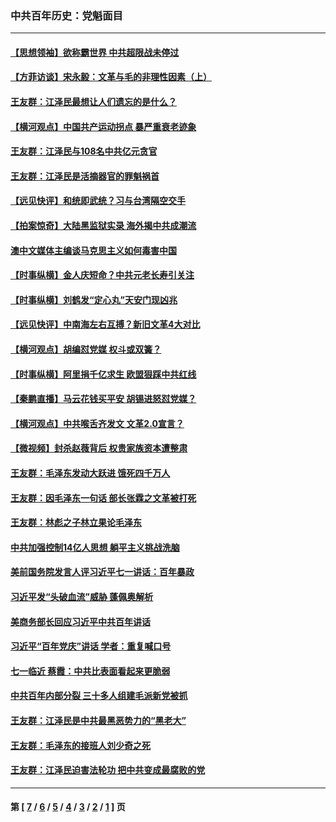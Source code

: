 ### 中共百年历史：党魁面目
---
#### [【思想领袖】欲称霸世界 中共超限战未停过](../../pages/nf1176107/n13745142.md?09040430) 
#### [【方菲访谈】宋永毅：文革与毛的非理性因素（上）](../../pages/nf1176107/n13469956.md?09040430) 
#### [王友群：江泽民最想让人们遗忘的是什么？](../../pages/nf1176107/n13408949.md?09040430) 
#### [【横河观点】中国共产运动拐点 暴严重衰老迹象](../../pages/nf1176107/n13388333.md?09040430) 
#### [王友群：江泽民与108名中共亿元贪官](../../pages/nf1176107/n13352358.md?09040430) 
#### [王友群：江泽民是活摘器官的罪魁祸首](../../pages/nf1176107/n13336903.md?09040430) 
#### [【远见快评】和统即武统？习与台湾隔空交手](../../pages/nf1176107/n13297739.md?09040430) 
#### [【拍案惊奇】大陆黑监狱实录 海外揭中共成潮流](../../pages/nf1176107/n13288853.md?09040430) 
#### [澳中文媒体主编谈马克思主义如何毒害中国](../../pages/nf1176107/n13257387.md?09040430) 
#### [【时事纵横】金人庆短命？中共元老长寿引关注](../../pages/nf1176107/n13217934.md?09040430) 
#### [【时事纵横】刘鹤发“定心丸”天安门现凶兆](../../pages/nf1176107/n13215416.md?09040430) 
#### [【远见快评】中南海左右互搏？新旧文革4大对比](../../pages/nf1176107/n13214745.md?09040430) 
#### [【横河观点】胡编怼党媒 权斗或双簧？](../../pages/nf1176107/n13210864.md?09040430) 
#### [【时事纵横】阿里捐千亿求生 欧盟狠踩中共红线](../../pages/nf1176107/n13206431.md?09040430) 
#### [【秦鹏直播】马云花钱买平安 胡锡进怒怼党媒？](../../pages/nf1176107/n13206392.md?09040430) 
#### [【横河观点】中共喉舌齐发文 文革2.0宣言？](../../pages/nf1176107/n13201248.md?09040430) 
#### [【微视频】封杀赵薇背后 权贵家族资本遭整肃](../../pages/nf1176107/n13197798.md?09040430) 
#### [王友群：毛泽东发动大跃进 饿死四千万人](../../pages/nf1176107/n13177158.md?09040430) 
#### [王友群：因毛泽东一句话 部长张霖之文革被打死](../../pages/nf1176107/n13161711.md?09040430) 
#### [王友群：林彪之子林立果论毛泽东](../../pages/nf1176107/n13128622.md?09040430) 
#### [中共加强控制14亿人思想 躺平主义挑战洗脑](../../pages/nf1176107/n13094299.md?09040430) 
#### [美前国务院发言人评习近平七一讲话：百年暴政](../../pages/nf1176107/n13066986.md?09040430) 
#### [习近平发“头破血流”威胁 蓬佩奥解析](../../pages/nf1176107/n13063604.md?09040430) 
#### [美商务部长回应习近平中共百年讲话](../../pages/nf1176107/n13062903.md?09040430) 
#### [习近平“百年党庆”讲话 学者：重复喊口号](../../pages/nf1176107/n13061411.md?09040430) 
#### [七一临近 蔡霞：中共比表面看起来更脆弱](../../pages/nf1176107/n13056418.md?09040430) 
#### [中共百年内部分裂 三十多人组建毛派新党被抓](../../pages/nf1176107/n13044023.md?09040430) 
#### [王友群：江泽民是中共最黑恶势力的“黑老大”](../../pages/nf1176107/n13022180.md?09040430) 
#### [王友群：毛泽东的接班人刘少奇之死](../../pages/nf1176107/n12991772.md?09040430) 
#### [王友群：江泽民迫害法轮功 把中共变成最腐败的党](../../pages/nf1176107/n12947347.md?09040430) 

---
#### 第 [ [7](./7.md?09040430) / [6](./6.md?09040430) / [5](./5.md?09040430) / [4](./4.md?09040430) / [3](./3.md?09040430) / [2](./2.md?09040430) / [1](./1.md?09040430) ] 页
